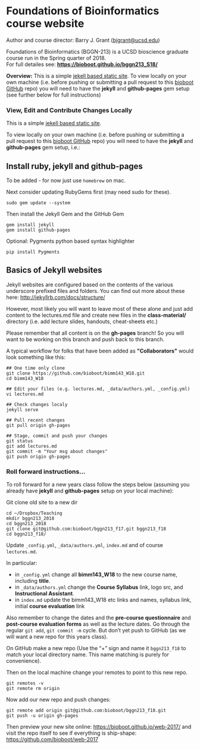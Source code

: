 # Foundations of Bioinformatics course website  

Author and course director: Barry J. Grant (<bjgrant@ucsd.edu>)

Foundations of Bioinformatics (BGGN-213) is a UCSD bioscience graduate course run in the Spring quarter of 2018.  
For full detailes see: **https://bioboot.github.io/bggn213_S18/** 


**Overview:** This is a simple [jekell based static site](http://jekyllrb.com/docs/home/). To view locally on your own machine (i.e. before pushing or submitting a pull 
request to this [bioboot GitHub](https://github.com/bioboot/bimm143_S18) repo) 
you will need to have the **jekyll** and **github-pages** gem setup (see further 
below for full instructions)


### View, Edit and Contribute Changes Locally
This is a simple [jekell based static site](http://jekyllrb.com/docs/home/). 

To view locally on your own machine (i.e. before pushing or submitting a pull 
request to this [bioboot GitHub](https://github.com/bioboot/bimm143_W18/) repo) 
you will need to have the **jekyll** and **github-pages** gem setup, i.e.:

## Install ruby, jekyll and github-pages 
To be added - for now just use `homebrew` on mac.

Next consider updating RubyGems first (may need sudo for these).

	sudo gem update --system

Then install the Jekyll Gem and the GitHub Gem

	gem install jekyll
	gem install github-pages

Optional: Pygments python based syntax highlighter

	pip install Pygments


## Basics of Jekyll websites
Jekyll websites are configured based on the contents of the various underscore prefixed files and folders. You can find out more about these here: http://jekyllrb.com/docs/structure/

However, most likely you will want to leave most of these alone and just add  
content to the lectures.md file and create new files in the **class-material/** 
directory (i.e. add lecture slides, handouts, cheat-sheets etc.)

Please remember that all content is on the **gh-pages** branch! 
So you will want to be working on this branch and push back to this branch.

A typical workflow for folks that have been added as **"Collaborators"** would look something like this:

	## One time only clone
	git clone https://github.com/bioboot/bimm143_W18.git
	cd bimm143_W18

	## Edit your files (e.g. lectures.md, _data/authors.yml, _config.yml)
	vi lectures.md

	## Check changes localy
	jekyll serve

	## Pull recent changes
	git pull origin gh-pages

	## Stage, commit and push your changes
	git status
	git add lectures.md
	git commit -m "Your msg about changes"
	git push origin gh-pages



### Roll forward instructions...

To roll forward for a new years class follow the steps below (assuming you already have **jekyll** and **github-pages** 
setup on your local machine):

Git clone old site to a new dir

  	cd ~/Dropbox/Teaching
  	mkdir bggn213_2018
  	cd bggn213_2018
  	git clone git@github.com:bioboot/bggn213_f17.git bggn213_f18
  	cd bggn213_f18/
  
Update `_config.yml`, `_data/authors.yml`, `index.md` and of course `lectures.md`. 

In particular: 
- in `_config.yml` change all **bimm143_W18** to the new course name, including **title**.
- in `_data/authors.yml` change the **Course Syllabus** link, logo src, and **Instructional Assistant**.
- in  `index.md` update the bimm143_W18 etc links and names, syllabus link, initial **course evaluation** link 


Also remember to change the dates and the **pre-course questionnaire** and **post-course evaluation forms** as well as the lecture dates. Go through the regular `git add`, `git commit -m` cycle. But don’t yet push to GitHub (as we will want a new repo for this years class).
  

On GitHub make a new repo (Use the “+” sign and name it `bggn213_f18` to match your local directory name. This name matching is purely for convenience).

Then on the local machine change your remotes to point to this new repo.

  	git remotes -v   
  	git remote rm origin  

Now add our new repo and push changes:  

  	git remote add origin git@github.com:bioboot/bggn213_f18.git  
  	git push -u origin gh-pages  

Then preview your new site online: https://bioboot.github.io/web-2017/ and visit the repo itself to see if everything is ship-shape: https://github.com/bioboot/web-2017  
